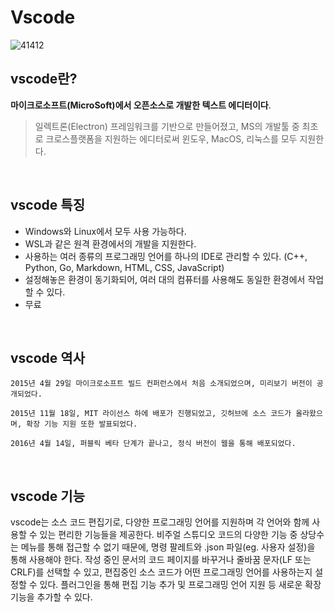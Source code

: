 # Vscode
![41412](https://user-images.githubusercontent.com/112846155/204082288-466ca3de-3758-4a0e-b258-b6b8c0a4b1ad.png)

## vscode란?
**마이크로소프트(MicroSoft)에서 오픈소스로 개발한 텍스트 에디터이다**. 
<br>
> 일렉트론(Electron) 프레임워크를 기반으로 만들어졌고, MS의 개발툴 중 최초로 크로스플랫폼을 지원하는 에디터로써 윈도우, MacOS, 리눅스를 모두 지원한다.

<br>

## vscode 특징
- Windows와 Linux에서 모두 사용 가능하다.
- WSL과 같은 원격 환경에서의 개발을 지원한다.
- 사용하는 여러 종류의 프로그래밍 언어를 하나의 IDE로 관리할 수 있다. (C++, Python, Go, Markdown, HTML, CSS, JavaScript)
- 설정해놓은 환경이 동기화되어, 여러 대의 컴퓨터를 사용해도 동일한 환경에서 작업할 수 있다.
- 무료

<br>

## vscode 역사
```
2015년 4월 29일 마이크로소프트 빌드 컨퍼런스에서 처음 소개되었으며, 미리보기 버전이 공개되었다.

2015년 11월 18일, MIT 라이선스 하에 배포가 진행되었고, 깃허브에 소스 코드가 올라왔으며, 확장 기능 지원 또한 발표되었다.

2016년 4월 14일, 퍼블릭 베타 단계가 끝나고, 정식 버전이 웹을 통해 배포되었다.
```

<br>

## vscode 기능
vscode는 소스 코드 편집기로, 다양한 프로그래밍 언어를 지원하며 각 언어와 함께 사용할 수 있는 편리한 기능들을 제공한다. 비주얼 스튜디오 코드의 다양한 기능 중 상당수는 메뉴를 통해 접근할 수 없기 때문에, 명령 팔레트와 .json 파일(eg. 사용자 설정)을 통해 사용해야 한다.
작성 중인 문서의 코드 페이지를 바꾸거나 줄바꿈 문자(LF 또는 CRLF)를 선택할 수 있고, 편집중인 소스 코드가 어떤 프로그래밍 언어를 사용하는지 설정할 수 있다.
플러그인을 통해 편집 기능 추가 및 프로그래밍 언어 지원 등 새로운 확장 기능을 추가할 수 있다.
